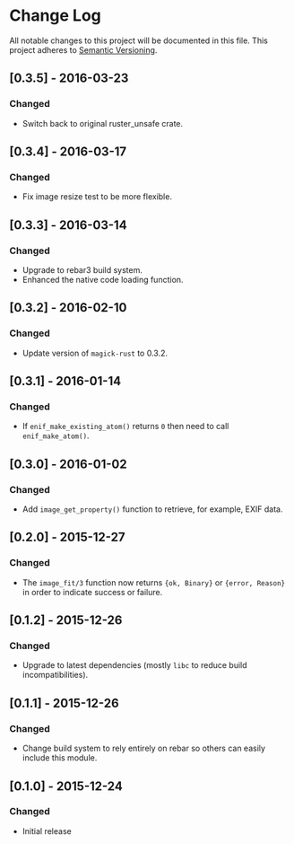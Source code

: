 # Change Log

All notable changes to this project will be documented in this file.
This project adheres to [Semantic Versioning](http://semver.org/).

## [0.3.5] - 2016-03-23
### Changed
- Switch back to original ruster_unsafe crate.

## [0.3.4] - 2016-03-17
### Changed
- Fix image resize test to be more flexible.

## [0.3.3] - 2016-03-14
### Changed
- Upgrade to rebar3 build system.
- Enhanced the native code loading function.

## [0.3.2] - 2016-02-10
### Changed
- Update version of `magick-rust` to 0.3.2.

## [0.3.1] - 2016-01-14
### Changed
- If `enif_make_existing_atom()` returns `0` then need to call `enif_make_atom()`.

## [0.3.0] - 2016-01-02
### Changed
- Add `image_get_property()` function to retrieve, for example, EXIF data.

## [0.2.0] - 2015-12-27
### Changed
- The `image_fit/3` function now returns `{ok, Binary}` or `{error, Reason}` in order
  to indicate success or failure.

## [0.1.2] - 2015-12-26
### Changed
- Upgrade to latest dependencies (mostly `libc` to reduce build incompatibilities).

## [0.1.1] - 2015-12-26
### Changed
- Change build system to rely entirely on rebar so others can easily include this module.

## [0.1.0] - 2015-12-24
### Changed
- Initial release
